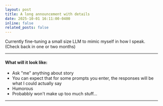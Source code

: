 ```yaml
---
layout: post
title: A long announcement with details
date: 2025-10-01 16:11:00-0400
inline: false
related_posts: false
---
```


Currently fine-tuning a small size LLM to mimic myself in how I speak. (Check back in one or two months)

---


#### What will it look like:

<ul>
    <li>Ask "me" anything about story</li>
    <li>You can expect that for some prompts you enter, the responses will be what I could actually say</li>
    <li>Humorous</li>
    <li>Probabbly won't make up too much stuff...</li>
</ul>

---

